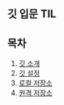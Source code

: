 ## 깃 입문 TIL

## 목차
1. [깃 소개](https://github.com/spiders22v/TIL/blob/main/git/01_Basics.md)
2. [깃 설정](https://github.com/spiders22v/TIL/blob/main/git/04_Configuration.md)
3. [로컬 저장소](https://github.com/spiders22v/TIL/blob/main/git/02_Local_Repository.md)
4. [원격 저장소](https://github.com/spiders22v/TIL/blob/main/git/03_Remote_Repository.md)

